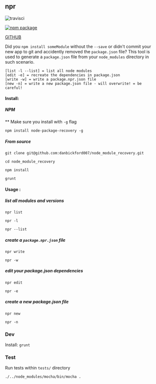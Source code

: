 ## npr

![travisci](https://travis-ci.org/danbickford007/node-package-recovery.svg?branch=master)

[![npm package](https://nodei.co/npm/node-package-recovery.png?downloads=true&downloadRank=true&stars=true)](https://www.npmjs.com/package/node-package-recovery)

[GITHUB](https://github.com/danbickford007/node-package-recovery)

Did you `npm install someModule` without the `--save` or didn't commit your new app to git 
and accidently removed the `package.json` file? This tool is used to generate a `package.json` 
file from your `node_modules` directory in such scenario.

```
[list -l --list] = list all node modules
[edit -e] = recreate the dependencies in package.json
[write -w] = write a package.npr.json file
[new -n] = write a new package.json file - will overwrite! = be careful!
```

#### Install:

##### NPM

** Make sure you install with `-g` flag 

`npm install node-package-recovery -g`

##### From source

`git clone git@github.com:danbickford007/node_module_recovery.git`

`cd node_module_recovery`

`npm install`

`grunt`

#### Usage :

##### list all modules and versions

`npr list`

`npr -l`

`npr --list`

##### create a `package.npr.json` file

`npr write`

`npr -w`

##### edit your package.json dependencies

`npr edit`

`npr -e`

##### create a new package.json file

`npr new`

`npr -n`

### Dev

Install: `grunt`

### Test

Run tests within `tests/` directory

`./../node_modules/mocha/bin/mocha .`
